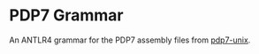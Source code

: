 # PDP7 Grammar

An ANTLR4 grammar for the PDP7 assembly files from [pdp7-unix](https://github.com/DoctorWkt/pdp7-unix).
